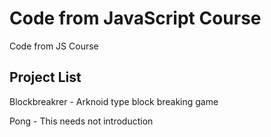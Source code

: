 # Code from JavaScript Course
Code from JS Course

## Project List
Blockbreakrer - Arknoid type block breaking game

Pong - This needs not introduction